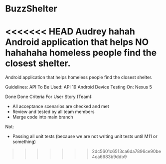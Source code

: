 # BuzzShelter
<<<<<<< HEAD
Audrey hahah
Android application that helps NO hahahaha homeless people find the closest shelter. 
=======
Android application that helps homeless people find the closest shelter.

Guidelines:
API To Be Used: API 19
Android Device Testing On: Nexus 5

Done Done Criteria For User Story (Team):
- All acceptance scenarios are checked and met
- Review and tested by all team members
- Merge code into main branch

Not:
- Passing all unit tests (because we are not writing unit
tests until M11 or something)
>>>>>>> 2dc5601c6513ca6da7896ce90be4ca6683b9ddb9

